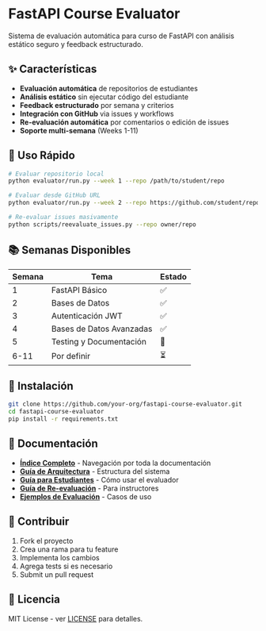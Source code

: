 # FastAPI Course Evaluator

Sistema de evaluación automática para curso de FastAPI con análisis estático seguro y feedback estructurado.

## ✨ Características

- **Evaluación automática** de repositorios de estudiantes
- **Análisis estático** sin ejecutar código del estudiante
- **Feedback estructurado** por semana y criterios
- **Integración con GitHub** via issues y workflows
- **Re-evaluación automática** por comentarios o edición de issues
- **Soporte multi-semana** (Weeks 1-11)

## 🚀 Uso Rápido

```bash
# Evaluar repositorio local
python evaluator/run.py --week 1 --repo /path/to/student/repo

# Evaluar desde GitHub URL
python evaluator/run.py --week 2 --repo https://github.com/student/repo

# Re-evaluar issues masivamente
python scripts/reevaluate_issues.py --repo owner/repo
```

## 📚 Semanas Disponibles

| Semana | Tema                     | Estado |
| ------ | ------------------------ | ------ |
| 1      | FastAPI Básico           | ✅     |
| 2      | Bases de Datos           | ✅     |
| 3      | Autenticación JWT        | ✅     |
| 4      | Bases de Datos Avanzadas | ✅     |
| 5      | Testing y Documentación  | 🚧     |
| 6-11   | Por definir              | ⏳     |

## 🔧 Instalación

```bash
git clone https://github.com/your-org/fastapi-course-evaluator.git
cd fastapi-course-evaluator
pip install -r requirements.txt
```

## 📖 Documentación

- **[Índice Completo](docs/README.md)** - Navegación por toda la documentación
- **[Guía de Arquitectura](docs/ARCHITECTURE.md)** - Estructura del sistema
- **[Guía para Estudiantes](docs/GUIA_ESTUDIANTES.md)** - Cómo usar el evaluador
- **[Guía de Re-evaluación](docs/REEVALUACION_GUIA.md)** - Para instructores
- **[Ejemplos de Evaluación](docs/ejemplos/)** - Casos de uso

## 🤝 Contribuir

1. Fork el proyecto
2. Crea una rama para tu feature
3. Implementa los cambios
4. Agrega tests si es necesario
5. Submit un pull request

## 📄 Licencia

MIT License - ver [LICENSE](LICENSE) para detalles.
